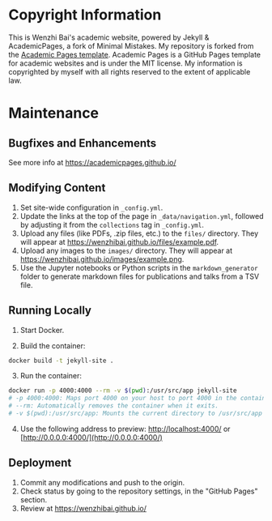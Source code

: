 # Copyright Information
This is Wenzhi Bai's academic website, powered by Jekyll & AcademicPages, a fork of Minimal Mistakes. My repository is forked from the [Academic Pages template](https://github.com/academicpages/academicpages.github.io). Academic Pages is a GitHub Pages template for academic websites and is under the MIT license. My information is copyrighted by myself with all rights reserved to the extent of applicable law.

# Maintenance
## Bugfixes and Enhancements
See more info at https://academicpages.github.io/

## Modifying Content
1. Set site-wide configuration in `_config.yml`.
1. Update the links at the top of the page in `_data/navigation.yml`, followed by adjusting it from the `collections` tag in `_config.yml`.
1. Upload any files (like PDFs, .zip files, etc.) to the `files/` directory. They will appear at https://wenzhibai.github.io/files/example.pdf.
1. Upload any images to the `images/` directory. They will appear at https://wenzhibai.github.io/images/example.png.
1. Use the Jupyter notebooks or Python scripts in the `markdown_generator` folder to generate markdown files for publications and talks from a TSV file.

## Running Locally
1. Start Docker.

2. Build the container:
```bash
docker build -t jekyll-site .
```

3. Run the container:
```bash
docker run -p 4000:4000 --rm -v $(pwd):/usr/src/app jekyll-site
# -p 4000:4000: Maps port 4000 on your host to port 4000 in the container.
# --rm: Automatically removes the container when it exits.
# -v $(pwd):/usr/src/app: Mounts the current directory to /usr/src/app in the container.
```

4. Use the following address to preview:
[http://localhost:4000/](http://localhost:4000/) or [http://0.0.0.0:4000/](http://0.0.0.0:4000/)

## Deployment
1. Commit any modifications and push to the origin.
1. Check status by going to the repository settings, in the "GitHub Pages" section.
1. Review at https://wenzhibai.github.io/
